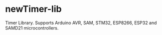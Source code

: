 # newTimer-lib
Timer Library. Supports Arduino AVR, SAM, STM32, ESP8266, ESP32 and SAMD21 microcontrollers.
